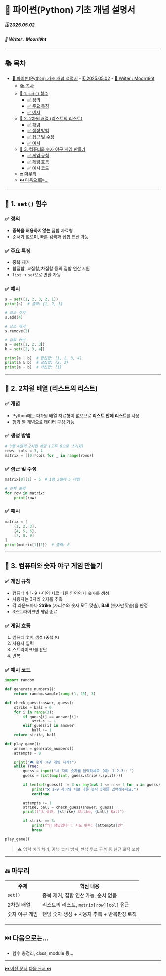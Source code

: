 # 🐍 파이썬(Python) 기초 개념 설명서

##### 🗓️ 2025.05.02
##### 📝 Writer : Moon19ht

---

## 📚 목차

- [🐍 파이썬(Python) 기초 개념 설명서](#-파이썬python-기초-개념-설명서)
        - [🗓️ 2025.05.02](#️-20250502)
        - [📝 Writer : Moon19ht](#-writer--moon19ht)
  - [📚 목차](#-목차)
  - [📌 1. `set()` 함수](#-1-set-함수)
    - [✅ 정의](#-정의)
    - [✅ 주요 특징](#-주요-특징)
    - [✅ 예시](#-예시)
  - [📌 2. 2차원 배열 (리스트의 리스트)](#-2-2차원-배열-리스트의-리스트)
    - [✅ 개념](#-개념)
    - [✅ 생성 방법](#-생성-방법)
    - [✅ 접근 및 수정](#-접근-및-수정)
    - [✅ 예시](#-예시-1)
  - [📌 3. 컴퓨터와 숫자 야구 게임 만들기](#-3-컴퓨터와-숫자-야구-게임-만들기)
    - [✅ 게임 규칙](#-게임-규칙)
    - [✅ 게임 흐름](#-게임-흐름)
    - [✅ 예시 코드](#-예시-코드)
  - [🔚 마무리](#-마무리)
  - [⏭️ 다음으로는...](#️-다음으로는)

---

## 📌 1. `set()` 함수

### ✅ 정의
- **중복을 허용하지 않는** 집합 자료형
- 순서가 없으며, 빠른 검색과 집합 연산 가능

### ✅ 주요 특징
- 중복 제거
- 합집합, 교집합, 차집합 등의 집합 연산 지원
- `list` → `set`으로 변환 가능

### ✅ 예시
```python
s = set([1, 2, 3, 2, 1])
print(s)  # 출력: {1, 2, 3}

# 요소 추가
s.add(4)

# 요소 제거
s.remove(2)

# 집합 연산
a = set([1, 2, 3])
b = set([2, 3, 4])

print(a | b)  # 합집합: {1, 2, 3, 4}
print(a & b)  # 교집합: {2, 3}
print(a - b)  # 차집합: {1}
```

---

## 📌 2. 2차원 배열 (리스트의 리스트)

### ✅ 개념
- Python에는 다차원 배열 자료형이 없으므로 **리스트 안에 리스트**를 사용
- 행과 열 개념으로 데이터 구성 가능

### ✅ 생성 방법
```python
# 3행 4열의 2차원 배열 (모두 0으로 초기화)
rows, cols = 3, 4
matrix = [[0]*cols for _ in range(rows)]
```

### ✅ 접근 및 수정
```python
matrix[0][1] = 5  # 1행 2열에 5 대입

# 전체 출력
for row in matrix:
    print(row)
```

### ✅ 예시
```python
matrix = [
    [1, 2, 3],
    [4, 5, 6],
    [7, 8, 9]
]
print(matrix[1][2])  # 출력: 6
```

---

## 📌 3. 컴퓨터와 숫자 야구 게임 만들기

### ✅ 게임 규칙
- 컴퓨터가 1~9 사이의 서로 다른 임의의 세 숫자를 생성
- 사용자는 3자리 숫자를 추측
- 각 라운드마다 **Strike** (자리수와 숫자 모두 맞춤), **Ball** (숫자만 맞춤)을 판정
- 3스트라이크면 게임 종료

### ✅ 게임 흐름
1. 컴퓨터 숫자 생성 (중복 X)
2. 사용자 입력
3. 스트라이크/볼 판단
4. 반복

### ✅ 예시 코드
```python
import random

def generate_numbers():
    return random.sample(range(1, 10), 3)

def check_guess(answer, guess):
    strike = ball = 0
    for i in range(3):
        if guess[i] == answer[i]:
            strike += 1
        elif guess[i] in answer:
            ball += 1
    return strike, ball

def play_game():
    answer = generate_numbers()
    attempts = 0

    print("🎮 숫자 야구 게임 시작!")
    while True:
        guess = input("세 자리 숫자를 입력하세요 (예: 1 2 3): ")
        guess = list(map(int, guess.strip().split()))

        if len(set(guess)) != 3 or any(not 1 <= n <= 9 for n in guess):
            print("❌ 1~9 사이의 서로 다른 숫자 3개를 입력해주세요.")
            continue

        attempts += 1
        strike, ball = check_guess(answer, guess)
        print(f"🔍 결과: {strike} Strike, {ball} Ball")

        if strike == 3:
            print(f"🎉 정답입니다! 시도 횟수: {attempts}번")
            break

play_game()
```

> ⚠ 입력 예외 처리, 중복 숫자 방지, 반복 루프 구성 등 실전 로직 포함

---

## 🔚 마무리

| 주제              | 핵심 내용                                  |
|-------------------|---------------------------------------------|
| `set()`           | 중복 제거, 집합 연산 가능, 순서 없음         |
| 2차원 배열        | 리스트의 리스트, `matrix[row][col]` 접근     |
| 숫자 야구 게임    | 랜덤 숫자 생성 + 사용자 추측 + 반복판정 로직 |

---

## ⏭️ 다음으로는...
- 함수 총정리, class, module 등...

---

[⏮️ 이전 문서](./0430%20Python정리.md) [다음 문서 ⏭️](./0507%20Python정리.md)
